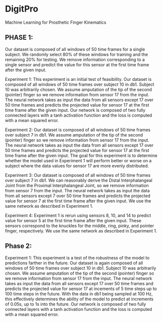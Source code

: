 # DigitPro
Machine Learning for Prosthetic Finger Kinematics

## PHASE 1: 

Our dataset is composed of all windows of 50 time frames for a single subject. We randomly select 80% of these windows for training and the remaining 20% for testing. We remove information corresponding to a single sensor and predict the value for this sensor at the first time frame after the given input.

Experiment 1: This experiment is an initial test of feasibility. Our dataset is composed of all windows of 50 time frames over subject 10 in db1. Subject 10 was arbitrarily chosen. We assume amputation of the tip of the second (pointer) finger so we remove information from sensor 17 from the input. The neural network takes as input the data from all sensors except 17 over 50 time frames and predicts the projected value for sensor 17 at the first time frame after the given input. Our network is composed of two fully connected layers with a tanh activation function and the loss is computed with a mean squared error.

Experiment 2: Our dataset is composed of all windows of 50 time frames over subject 7 in db1. We assume amputation of the tip of the second (pointer) finger so we remove information from sensor 17 from the input. The neural network takes as input the data from all sensors except 17 over 50 time frames and predicts the projected value for sensor 17 at the first time frame after the given input. The goal for this experiment is to determine whether the model used in Experiment 1 will perform better or worse on a subject where the data values for sensor 17 are more evenly distributed.

Experiment 3: Our dataset is composed of all windows of 50 time frames over subject 7 in db1. We can reasonably derive the Distal Interphalangeal Joint from the Proximal Interphalangeal Joint, so we remove information from sensor 7 from the input. The neural network takes as input the data from all sensors except 7 over 50 time frames and predicts the projected value for sensor 7 at the first time frame after the given input. We use the same network as described in Experiment 1.

Experiment 4: Experiment 1 is rerun using sensors 8, 10, and 14 to predict value for sensor 5 at the first time frame after the given input. These sensors correspond to the knuckles for the middle, ring, pinky, and pointer finger, respectively. We use the same network as described in Experiment 1.

## Phase 2:

Experiment 1: This experiment is a test of the robustness of the model to predictions farther in the future. Our dataset is again composed of all windows of 50 time frames over subject 10 in db1. Subject 10 was arbitrarily chosen. We assume amputation of the tip of the second (pointer) finger so we remove information from sensor 17 from the input. The neural network takes as input the data from all sensors except 17 over 50 time frames and predicts the projected value for sensor 17 at incements of 5 time steps up to 100 time steps in the future. With the data in db1 being sampled at 100 Hz, this effectively determines the ability of the model to predict at increments of 0.05s, up to 1s into the future. Our network is composed of two fully connected layers with a tanh activation function and the loss is computed with a mean squared error.